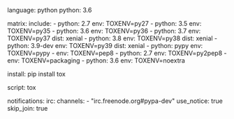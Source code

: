 language: python
python: 3.6

matrix:
  include:
    - python: 2.7
      env: TOXENV=py27
    - python: 3.5
      env: TOXENV=py35
    - python: 3.6
      env: TOXENV=py36
    - python: 3.7
      env: TOXENV=py37
      dist: xenial
    - python: 3.8
      env: TOXENV=py38
      dist: xenial
    - python: 3.9-dev
      env: TOXENV=py39
      dist: xenial
    - python: pypy
      env: TOXENV=pypy
    - env: TOXENV=pep8
    - python: 2.7
      env: TOXENV=py2pep8
    - env: TOXENV=packaging
    - python: 3.6
      env: TOXENV=noextra

install: pip install tox

script: tox

notifications:
  irc:
    channels:
      - "irc.freenode.org#pypa-dev"
    use_notice: true
    skip_join: true
